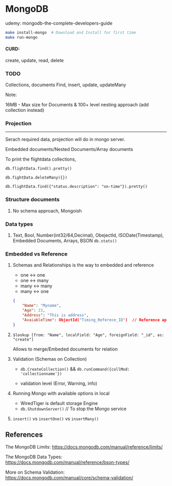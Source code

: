 # MongoDB

udemy: mongodb-the-complete-developers-guide

```bash
make install-mongo  # Download and Install for first time
make run-mongo
```

#### CURD:

create, update, read, delete

### TODO

Collections, documents
Find, insert, update, updateMany

Note:

16MB - Max size for Documents & 100+ level nesting approach (add collection instead)

### Projection

---

Serach required data, projection will do in mongo server.

Embedded documents/Nested Documents/Array documents

To print the flightdata collections,

`db.flightData.find().pretty()`

`db.fightData.deleteMany({})`

`db.flightData.find({"status.description": "on-time"}).pretty()`

### Structure documents

1. No schema approach, Mongoish

### Data types

1. Text, Bool, Number(int32/64,Decimal), ObejectId, ISODate(Timestamp), Embedded Documents, Arrays, BSON
   `db.stats()`

### Embedded vs Reference

1. Schemas and Relationships is the way to embedded and reference

    - one <-> one
    - one <-> many
    - many <-> many
    - many <-> one

    ```json
    {
        "Name": "Myname",
        "Age": 23,
        "Address": "This is address",
        "AvaiableTime": ObjectId("Timing_Referece_ID")  // Reference approach
    }
    ```

2. `$lookup [from: "Name", localField: "Age", foreignField: "_id", as: "create"]`

    Allows to merge/Embeded documents for relation

3. Validation (Schemas on Collection)

    - `db.CreateCollection()` && `db.runCommand({collMod: 'collectionname'})`

    - validation level (Error, Warning, info)

4. Running Mongo with available options in local

    - WiredTiger is default storage Engine
    - `db.ShutdownServer()` // To stop the Mongo service

5. `insert()` vs `insertOne()` vs `insertMany()`

## References

The MongoDB Limits: https://docs.mongodb.com/manual/reference/limits/

The MongoDB Data Types: https://docs.mongodb.com/manual/reference/bson-types/

More on Schema Validation: https://docs.mongodb.com/manual/core/schema-validation/

